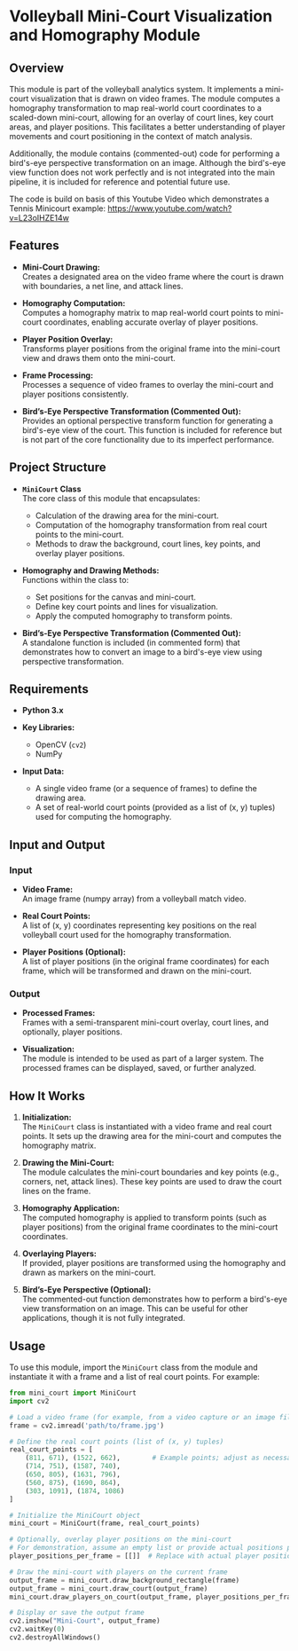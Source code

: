 # Volleyball Mini-Court Visualization and Homography Module

## Overview

This module is part of the volleyball analytics system. It implements a mini-court visualization that is drawn on video frames. The module computes a homography transformation to map real-world court coordinates to a scaled-down mini-court, allowing for an overlay of court lines, key court areas, and player positions. This facilitates a better understanding of player movements and court positioning in the context of match analysis.

Additionally, the module contains (commented-out) code for performing a bird's-eye perspective transformation on an image. Although the bird's-eye view function does not work perfectly and is not integrated into the main pipeline, it is included for reference and potential future use.

The code is build on basis of this Youtube Video which demonstrates a Tennis Minicourt example: https://www.youtube.com/watch?v=L23oIHZE14w

## Features

- **Mini-Court Drawing:**  
  Creates a designated area on the video frame where the court is drawn with boundaries, a net line, and attack lines.
  
- **Homography Computation:**  
  Computes a homography matrix to map real-world court points to mini-court coordinates, enabling accurate overlay of player positions.
  
- **Player Position Overlay:**  
  Transforms player positions from the original frame into the mini-court view and draws them onto the mini-court.
  
- **Frame Processing:**  
  Processes a sequence of video frames to overlay the mini-court and player positions consistently.
  
- **Bird’s-Eye Perspective Transformation (Commented Out):**  
  Provides an optional perspective transform function for generating a bird's-eye view of the court. This function is included for reference but is not part of the core functionality due to its imperfect performance.

## Project Structure

- **`MiniCourt` Class**  
  The core class of this module that encapsulates:
  - Calculation of the drawing area for the mini-court.
  - Computation of the homography transformation from real court points to the mini-court.
  - Methods to draw the background, court lines, key points, and overlay player positions.
  
- **Homography and Drawing Methods:**  
  Functions within the class to:
  - Set positions for the canvas and mini-court.
  - Define key court points and lines for visualization.
  - Apply the computed homography to transform points.
  
- **Bird’s-Eye Perspective Transformation (Commented Out):**  
  A standalone function is included (in commented form) that demonstrates how to convert an image to a bird's-eye view using perspective transformation.

## Requirements

- **Python 3.x**

- **Key Libraries:**
  - OpenCV (`cv2`)
  - NumPy

- **Input Data:**
  - A single video frame (or a sequence of frames) to define the drawing area.
  - A set of real-world court points (provided as a list of (x, y) tuples) used for computing the homography.

## Input and Output

### Input

- **Video Frame:**  
  An image frame (numpy array) from a volleyball match video.
  
- **Real Court Points:**  
  A list of (x, y) coordinates representing key positions on the real volleyball court used for the homography transformation.

- **Player Positions (Optional):**  
  A list of player positions (in the original frame coordinates) for each frame, which will be transformed and drawn on the mini-court.

### Output

- **Processed Frames:**  
  Frames with a semi-transparent mini-court overlay, court lines, and optionally, player positions.
  
- **Visualization:**  
  The module is intended to be used as part of a larger system. The processed frames can be displayed, saved, or further analyzed.

## How It Works

1. **Initialization:**  
   The `MiniCourt` class is instantiated with a video frame and real court points. It sets up the drawing area for the mini-court and computes the homography matrix.
   
2. **Drawing the Mini-Court:**  
   The module calculates the mini-court boundaries and key points (e.g., corners, net, attack lines). These key points are used to draw the court lines on the frame.
   
3. **Homography Application:**  
   The computed homography is applied to transform points (such as player positions) from the original frame coordinates to the mini-court coordinates.
   
4. **Overlaying Players:**  
   If provided, player positions are transformed using the homography and drawn as markers on the mini-court.
   
5. **Bird’s-Eye Perspective (Optional):**  
   The commented-out function demonstrates how to perform a bird's-eye view transformation on an image. This can be useful for other applications, though it is not fully integrated.

## Usage

To use this module, import the `MiniCourt` class from the module and instantiate it with a frame and a list of real court points. For example:

```python
from mini_court import MiniCourt
import cv2

# Load a video frame (for example, from a video capture or an image file)
frame = cv2.imread('path/to/frame.jpg')

# Define the real court points (list of (x, y) tuples)
real_court_points = [
    (811, 671), (1522, 662),        # Example points; adjust as necessary
    (714, 751), (1587, 740),
    (650, 805), (1631, 796),
    (560, 875), (1690, 864),
    (303, 1091), (1874, 1086)
]

# Initialize the MiniCourt object
mini_court = MiniCourt(frame, real_court_points)

# Optionally, overlay player positions on the mini-court
# For demonstration, assume an empty list or provide actual positions per frame
player_positions_per_frame = [[]]  # Replace with actual player positions if available

# Draw the mini-court with players on the current frame
output_frame = mini_court.draw_background_rectangle(frame)
output_frame = mini_court.draw_court(output_frame)
mini_court.draw_players_on_court(output_frame, player_positions_per_frame[0])

# Display or save the output frame
cv2.imshow("Mini-Court", output_frame)
cv2.waitKey(0)
cv2.destroyAllWindows()

